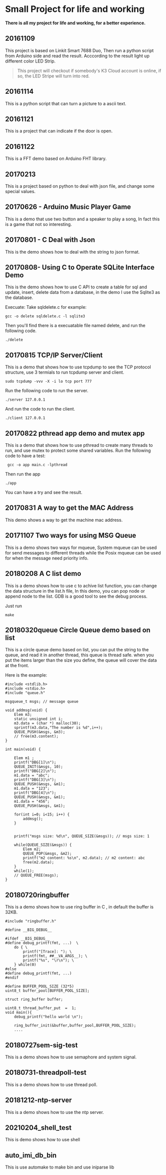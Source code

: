 # Small Project for life and working
**There is all my project for life and working, for a better experience.**

## 20161109
This project is based on Linkit Smart 7688 Duo, Then run a python script from Arduino side and read the result. Acccording to the result light up different color LED Strip. 
> This project will checkout if somebody's K3 Cloud account is online, if so, the LED Stripe will turn into red.

## 20161114

This is a python script that can turn a picture to a ascii text.

## 20161121

This is a project that can indicate if the door is open.

## 20161122

This is a FFT demo based on Arduino FHT library.

## 20170213

This is a project based on python to deal with json file, and change some special values.

## 20170626 - Arduino Music Player Game

This is a demo that use two button and a speaker to play a song, In fact this is a game that not so interesting.

## 20170801 - C Deal with Json

This is the demo shows how to deal with the string to json format.

## 20170808- Using C to Operate SQLite Interface Demo
This is the demo shows how to use C API to create a table for sql and update, insert, delete data from a database, in the demo I use the Sqlite3 as the database.

Execuate:
Take sqldelete.c for example:

```shell
gcc -o delete sqldelete.c -l sqlite3
```
Then you'll find there is a execuatable file named delete, and run the following code.
```shell
./delete
```

## 20170815 TCP/IP Server/Client

This is a demo that shows how to use tcpdump to see the TCP protocol structure, use 3 termials to run tcpdump server and client.

```shell
sudo tcpdump -vvv -X -i lo tcp port 777
```

Run the following code to run the server.

```shell
./server 127.0.0.1
```

And run the code to run the client.

```shell
./client 127.0.0.1
```

## 20170822 pthread app demo and mutex app 

This is a demo that shows how to use pthread to create many threads to run, and use mutex to protect some shared variables.
Run the following code to have a test:

```shell
 gcc -o app main.c -lpthread
```
Then run the app

```shell
./app 
```
You can have a try and see the result.

## 20170831 A way to get the MAC Address

This demo shows a way to get the machine mac address.

## 20171107 Two ways for using MSG Queue

This is a demo shows two ways for mqueue, System mqueue can be used for send messages to different threads while the Posix mqueue can
be used for when the message need priority info. 

## 20180208 A C list demo

This is a demo shows how to use c to achive list function, you can change the data structure in the list.h file,
In this demo, you can pop node or append node to the list. GDB is a good tool to see the debug process.

Just run 
```
make
```
## 20180320queue Circle Queue demo based on list

This is a circle queue demo based on list, you can put the string to the queue, and read it in another thread, this queue is thread safe. when you put the items larger than the size you define, the queue will cover the data at the front.

Here is the example:

```
#include <stdlib.h>
#include <stdio.h>
#include "queue.h"

msgqueue_t msgs; // message queue

void addmsg(void) {
	Elem m3;
	static unsigned int i;
	m3.data = (char *) malloc(30);
	sprintf(m3.data,"The number is %d",i++);
	QUEUE_PUSH(&msgs, &m3);
	// free(m3.content);
}

int main(void) {
    
    Elem m1 ;
	printf("DBG[1]\n");
    QUEUE_INIT(&msgs, 10);
	printf("DBG[2]\n");
    m1.data = "abc";
	printf("DBG[3]\n");
    QUEUE_PUSH(&msgs, &m1);
    m1.data = "123";
	printf("DBG[4]\n");
    QUEUE_PUSH(&msgs, &m1);
    m1.data = "456";
    QUEUE_PUSH(&msgs, &m1);
	
	for(int i=0; i<15; i++) {
		addmsg();
	}
	
	
    printf("msgs size: %d\n", QUEUE_SIZE(&msgs)); // msgs size: 1

	while(QUEUE_SIZE(&msgs)) {
		Elem m2;
		QUEUE_POP(&msgs, &m2);
		printf("m2 content: %s\n", m2.data); // m2 content: abc
		free(m2.data);
	}
	while(1);
    // QUEUE_FREE(msgs);
}

```

## 20180720ringbuffer

This is a demo shows how to use ring buffer in C , in default the buffer is 32KB.

```
#include "ringbuffer.h"

#define __BIG_DEBUG__

#ifdef __BIG_DEBUG__
#define debug_printf(fmt, ...)  \
    do { \
        printf("[Trace]: "); \
        printf(fmt, ##__VA_ARGS__); \
        printf("%s", "\r\n"); \
    } while(0)
#else
#define debug_printf(fmt, ...)
#endif

#define BUFFER_POOL_SIZE (32*5)
uint8_t buffer_pool[BUFFER_POOL_SIZE];

struct ring_buffer buffer;

uint8_t thread_buffer_put  =  1;
void main(){
	debug_printf("hello world \n");
	
	ring_buffer_init(&buffer,buffer_pool,BUFFER_POOL_SIZE);
	....
```

## 20180727sem-sig-test

This is a demo shows how to use semaphore and system signal.

## 20180731-threadpoll-test

This is a demo shows how to use thread poll.

## 20181212-ntp-server

This is a demo shows how to use the ntp server.

## 20210204_shell_test

This is demo shows how to use shell

## auto_imi_db_bin

This is use automake to make bin and use iniparse lib
